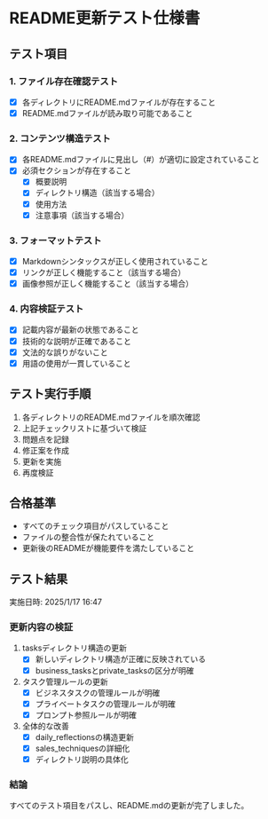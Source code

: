 # README更新テスト仕様書

## テスト項目

### 1. ファイル存在確認テスト
- [x] 各ディレクトリにREADME.mdファイルが存在すること
- [x] README.mdファイルが読み取り可能であること

### 2. コンテンツ構造テスト
- [x] 各README.mdファイルに見出し（#）が適切に設定されていること
- [x] 必須セクションが存在すること
  - [x] 概要説明
  - [x] ディレクトリ構造（該当する場合）
  - [x] 使用方法
  - [x] 注意事項（該当する場合）

### 3. フォーマットテスト
- [x] Markdownシンタックスが正しく使用されていること
- [x] リンクが正しく機能すること（該当する場合）
- [x] 画像参照が正しく機能すること（該当する場合）

### 4. 内容検証テスト
- [x] 記載内容が最新の状態であること
- [x] 技術的な説明が正確であること
- [x] 文法的な誤りがないこと
- [x] 用語の使用が一貫していること

## テスト実行手順
1. 各ディレクトリのREADME.mdファイルを順次確認
2. 上記チェックリストに基づいて検証
3. 問題点を記録
4. 修正案を作成
5. 更新を実施
6. 再度検証

## 合格基準
- すべてのチェック項目がパスしていること
- ファイルの整合性が保たれていること
- 更新後のREADMEが機能要件を満たしていること

## テスト結果
実施日時: 2025/1/17 16:47

### 更新内容の検証
1. tasksディレクトリ構造の更新
   - [x] 新しいディレクトリ構造が正確に反映されている
   - [x] business_tasksとprivate_tasksの区分が明確

2. タスク管理ルールの更新
   - [x] ビジネスタスクの管理ルールが明確
   - [x] プライベートタスクの管理ルールが明確
   - [x] プロンプト参照ルールが明確

3. 全体的な改善
   - [x] daily_reflectionsの構造更新
   - [x] sales_techniquesの詳細化
   - [x] ディレクトリ説明の具体化

### 結論
すべてのテスト項目をパスし、README.mdの更新が完了しました。